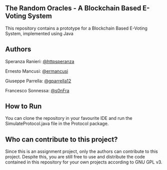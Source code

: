 ## The Random Oracles - A Blockchain Based E-Voting System
This repository contains a prototype for a Blockchain Based E-Voting System, implemented using Java


## Authors
Speranza Ranieri: [@httpsperanza](https://github.com/httpsperanza)

Ernesto Mancusi: [@ermancusi](https://github.com/ermancusi)

Giuseppe Parrella: [@gparrella12](https://github.com/gparrella12)

Francesco Sonnessa: [@s0nFra](https://github.com/s0nFra)


## How to Run
You can clone the repository in your favourite IDE and run the SimulateProtocol.java file in the Protocol package.


## Who can contribute to this project?
Since this is an assignment project, only the authors can contribute to this project. Despite this, you are still free to use and distribute the code contained in this repository for your own projects according to GNU GPL v3.
